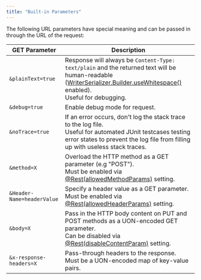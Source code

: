 ```yaml
---
title: "Built-in Parameters"
---
```


The following URL parameters have special meaning and can be passed in through the URL of the request:

| GET Parameter | Description |
|---------------|-------------|
| `&plainText=true` | Response will always be `Content-Type: text/plain` and the returned text will be human-readable ([WriterSerializer.Builder.useWhitespace()](API_DOCS/org/apache/juneau/serializer/WriterSerializer/Builder.html#useWhitespace()) enabled).<br />Useful for debugging. |
| `&debug=true` | Enable debug mode for request. |
| `&noTrace=true` | If an error occurs, don't log the stack trace to the log file.<br />Useful for automated JUnit testcases testing error states to prevent the log file from filling up with useless stack traces. |
| `&method=X` | Overload the HTTP method as a GET parameter (e.g "POST").<br />Must be enabled via [@Rest(allowedMethodParams)](API_DOCS/org/apache/juneau/rest/annotation/Rest.html#allowedMethodParams()) setting. |
| `&Header-Name=headerValue` | Specify a header value as a GET parameter.<br />Must be enabled via [@Rest(allowedHeaderParams)](API_DOCS/org/apache/juneau/rest/annotation/Rest.html#allowedHeaderParams()) setting. |
| `&body=X` | Pass in the HTTP body content on PUT and POST methods as a UON-encoded GET parameter.<br />Can be disabled via [@Rest(disableContentParam)](API_DOCS/org/apache/juneau/rest/annotation/Rest.html#disableContentParam()) setting. |
| `&x-response-headers=X` | Pass-through headers to the response.<br />Must be a UON-encoded map of key-value pairs. |
